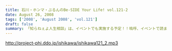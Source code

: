 ```yaml
---
title: 石川・ホンマ・ぶるんのBe-SIDE Your Life! vol.121-2
date: August 26, 2008
tags: ['2008', 'August 2008', 'vol.121']
draft: false
summary: 「知らねぇよ人生相談」は、イベントでも実施する予定！！嗚呼、イベントで読まれてみたいものだ・・・と思うそこのアナタはこちらのアドレスまで〜〜〜event@be-side.jpNAMAE
---
```


http://project-phi.ddo.jp/ishikawa/ishikawa121_2.mp3
